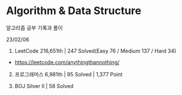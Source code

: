 # Algorithm & Data Structure

알고리즘 공부 기록과 풀이

23/02/06

1. LeetCode 216,651th | 247 Solved(Easy 76 / Medium 137 / Hard 34)
- https://leetcode.com/anythingthannothing/

2. 프로그래머스 6,981th | 95 Solved | 1,377 Point

3. BOJ Silver II | 58 Solved